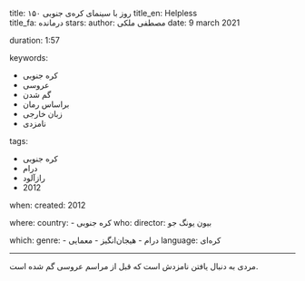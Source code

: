 
title: ۱۵۰ روز با سینمای کره‌ی جنوبی 
title_en: Helpless  
title_fa: درمانده
stars: 
author: مصطفی ملکی
date: 9 march 2021 

duration: 1:57

keywords:
  - کره جنوبی
  - عروسی
  - گم شدن
  - براساس رمان
  - زبان خارجی
  - نامزدی
  
tags:
  - کره جنوبی
  - درام
  - رازآلود
  - 2012

when:
  created: 2012

where:
  country: 
    - کره جنوبی 
who:
  director: بیون یونگ جو  

which:
  genre:
    - درام
    - هیجان‌انگیز
    - معمایی
  language: کره‌ای

---

مردی به دنبال یافتن نامزدش است که قبل از مراسم عروسی گم شده است.


